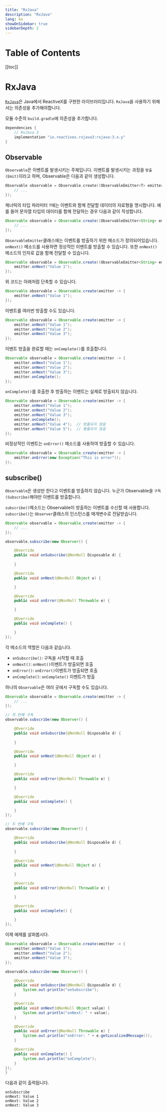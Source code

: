 ```yaml
---
title: "RxJava"
description: "RxJava"
lang: ko
showOnSidebar: true
sidebarDepth: 2
---
```


# Table of Contents
[[toc]]

# RxJava
[`RxJava`](https://github.com/ReactiveX/RxJava)은 Java에서 ReactiveX를 구현한 라이브러리입니다. `RxJava`을 사용하기 위해서는 의존성을 추가해야합니다.

모듈 수준의 `build.gradle`에 의존성을 추가합니다.
``` groovy 모듈 수준의 build.gradle
dependencies {
    // RxJava 3
    implementation "io.reactivex.rxjava3:rxjava:3.x.y"
}
```

## Observable
`Observable`은 이벤트를 발생시키는 주체입니다. 이벤트를 발생시키는 과정을 `방출(Emit)`이라고 하며, Observable은 다음과 같이 생성합니다. 
``` kotlin
Observable observable = Observable.create((ObservableEmitter<T> emitter) -> {
    // ...
});
```
제너릭의 타입 파라미터 `T`에는 이벤트와 함께 전달할 데이터의 자료형을 명시합니다. 예를 들어 문자열 타입의 데이터를 함께 전달하는 경우 다음과 같이 작성합니다.
``` java
Observable observable = Observable.create((ObservableEmitter<String> emitter) -> {
    // ...
});
```
`ObservableEmitter`클래스에는 이벤트를 방출하기 위한 메소드가 정의되어있습니다. `onNext()` 메소드를 사용하면 정상적인 이벤트를 방출할 수 있습니다. 또한 `onNext()` 메소드의 인자로 값을 함께 전달할 수 있습니다.
``` java
Observable observable = Observable.create((ObservableEmitter<String> emitter) -> {
    emitter.onNext("Value 1");
});
```
위 코드는 아래처럼 단축할 수 있습니다.
``` java
Observable observable = Observable.create(emitter -> {
    emitter.onNext("Value 1");
});
```

이벤트를 여러번 방출할 수도 있습니다.
``` java
Observable observable = Observable.create(emitter -> {
    emitter.onNext("Value 1");
    emitter.onNext("Value 2");
    emitter.onNext("Value 3");
});
```
이벤트 방출을 완료할 때는 `onComplete()`를 호출합니다.

``` java
Observable observable = Observable.create(emitter -> {
    emitter.onNext("Value 1");
    emitter.onNext("Value 2");
    emitter.onNext("Value 3");
    emitter.onComplete();
});
```
`onComplete()`를 호출한 후 방출하는 이벤트는 실제로 방출되지 않습니다.
``` java
Observable observable = Observable.create(emitter -> {
    emitter.onNext("Value 1");
    emitter.onNext("Value 2");
    emitter.onNext("Value 3");
    emitter.onComplete();
    emitter.onNext("Value 4");  // 방출되지 않음
    emitter.onNext("Value 5");  // 빵출되지 않음
});
```

비정상적인 이벤트는 `onError()` 메소드를 사용하여 방출할 수 있습니다.
``` java
Observable observable = Observable.create(emitter -> {
    emitter.onError(new Exception("This is error"));
});
```

## subscribe()
`Observable`은 생성만 한다고 이벤트를 방출하지 않습니다. 누군가 Observable을 `구독(Subscribe)`해야만 이벤트를 방출합니다.

`subscribe()`메소드는 Observable이 방출하는 이벤트를 수신할 때 사용합니다. `subscribe()`는 `Observer`클래스의 인스턴스를 매개변수로 전달받습니다.
``` java
Observable observable = Observable.create(emitter -> {
    // ...
});

observable.subscribe(new Observer() {

    @Override
    public void onSubscribe(@NonNull Disposable d) {
        
    }

    @Override
    public void onNext(@NonNull Object o) {

    }

    @Override
    public void onError(@NonNull Throwable e) {

    }

    @Override
    public void onComplete() {

    }
});
```

각 메소드의 역할은 다음과 같습니다.
 - `onSubscribe()`: 구독을 시작할 때 호출
 - `onNext()`: `onNext()`이벤트가 방출되면 호출
 - `onError()`: `onError()`이벤트가 방출되면 호출
 - `onComplete()`: `onComplete()` 이벤트가 방출

하나의 `Observable`은 여러 곳에서 구독할 수도 있습니다.
``` java
Observable observable = Observable.create(emitter -> {
    // ...
});

// 첫 번째 구독
observable.subscribe(new Observer() {

    @Override
    public void onSubscribe(@NonNull Disposable d) {
        
    }

    @Override
    public void onNext(@NonNull Object o) {

    }

    @Override
    public void onError(@NonNull Throwable e) {

    }

    @Override
    public void onComplete() {

    }
});

// 두 번째 구독
observable.subscribe(new Observer() {

    @Override
    public void onSubscribe(@NonNull Disposable d) {
        
    }

    @Override
    public void onNext(@NonNull Object o) {

    }

    @Override
    public void onError(@NonNull Throwable e) {

    }

    @Override
    public void onComplete() {

    }
});
```
이제 예제를 살펴봅시다.

``` java
Observable observable = Observable.create(emitter -> {
    emitter.onNext("Value 1");
    emitter.onNext("Value 2");
    emitter.onNext("Value 3");
});

observable.subscribe(new Observer() {

    @Override
    public void onSubscribe(@NonNull Disposable d) {
        System.out.println("onSubscribe");
    }

    @Override
    public void onNext(@NonNull Object value) {
        System.out.println("onNext: " + value);
    }

    @Override
    public void onError(@NonNull Throwable e) {
        System.out.println("onError: " + e.getLocalizedMessage());
    }

    @Override
    public void onComplete() {
        System.out.println("onComplete");
    }
});
}
```

다음과 같이 출력됩니다.
```
onSubscribe
onNext: Value 1
onNext: Value 2
onNext: Value 3
```